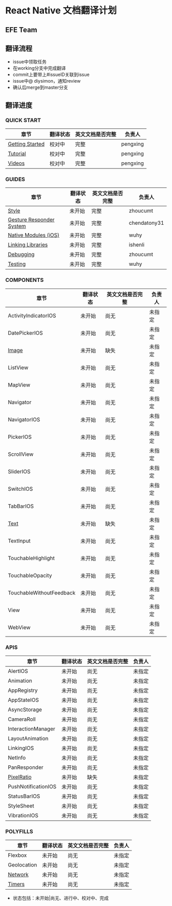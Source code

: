 # React Native 文档翻译计划
## EFE Team
## 翻译流程

* issue中领取任务
* 在working分支中完成翻译
* commit上要带上#issueID关联到issue
* issue中@ diysimon，通知review
* 确认后merge到master分支

## 翻译进度
### QUICK START
|章节|翻译状态|英文文档是否完整|负责人|
|----|----|----|------|
|[Getting Started](https://github.com/ecomfe/react-native-cn/blob/master/quick-start/GettingStarted.md)|校对中|完整|pengxing|
|[Tutorial](https://github.com/ecomfe/react-native-cn/blob/master/quick-start/Tutorial.md)|校对中|完整|pengxing|
|[Videos](https://github.com/ecomfe/react-native-cn/blob/master/quick-start/Videos.md)|校对中|完整|pengxing|

### GUIDES
|章节|翻译状态|英文文档是否完整|负责人|
|----|----|----|------|
|[Style](https://github.com/ecomfe/react-native-cn/blob/master/guides/Style.md)|未开始|完整|zhoucumt|
|[Gesture Responder System](https://github.com/ecomfe/react-native-cn/blob/master/guides/GestureResponderSystem.md)|未开始|完整|chendatony31|
|[Native Modules (iOS)](https://github.com/ecomfe/react-native-cn/blob/master/guides/NativeModulesIOS.md)|未开始|完整|wuhy|
|[Linking Libraries](https://github.com/ecomfe/react-native-cn/blob/master/guides/LinkingLibraries.md)|未开始|完整|ishenli|
|[Debugging](https://github.com/ecomfe/react-native-cn/blob/master/guides/Debugging.md)|未开始|完整|zhoucumt|
|[Testing](https://github.com/ecomfe/react-native-cn/blob/master/guides/Testing.md)|未开始|完整|wuhy|

### COMPONENTS
|章节|翻译状态|英文文档是否完整|负责人|
|----|----|----|------|
|ActivityIndicatorIOS|未开始|尚无|未指定|
|DatePickerIOS|未开始|尚无|未指定|
|[Image](https://github.com/ecomfe/react-native-cn/blob/master/components/Image.md)|未开始|缺失|未指定|
|ListView|未开始|尚无|未指定|
|MapView|未开始|尚无|未指定|
|Navigator|未开始|尚无|未指定|
|NavigatorIOS|未开始|尚无|未指定|
|PickerIOS|未开始|尚无|未指定|
|ScrollView|未开始|尚无|未指定|
|SliderIOS|未开始|尚无|未指定|
|SwitchIOS|未开始|尚无|未指定|
|TabBarIOS|未开始|尚无|未指定|
|[Text](https://github.com/ecomfe/react-native-cn/blob/master/components/Text.md)|未开始|缺失|未指定|
|TextInput|未开始|尚无|未指定|
|TouchableHighlight|未开始|尚无|未指定|
|TouchableOpacity|未开始|尚无|未指定|
|TouchableWithoutFeedback|未开始|尚无|未指定|
|View|未开始|尚无|未指定|
|WebView|未开始|尚无|未指定|

### APIS
|章节|翻译状态|英文文档是否完整|负责人|
|----|----|----|------|
|AlertIOS|未开始|尚无|未指定|
|Animation|未开始|尚无|未指定|
|AppRegistry|未开始|尚无|未指定|
|AppStateIOS|未开始|尚无|未指定|
|AsyncStorage|未开始|尚无|未指定|
|CameraRoll|未开始|尚无|未指定|
|InteractionManager|未开始|尚无|未指定|
|LayoutAnimation|未开始|尚无|未指定|
|LinkingIOS|未开始|尚无|未指定|
|NetInfo|未开始|尚无|未指定|
|PanResponder|未开始|尚无|未指定|
|[PixelRatio](https://github.com/ecomfe/react-native-cn/blob/master/apis/PixelRatio.md)|未开始|缺失|未指定|
|PushNotificationIOS|未开始|尚无|未指定|
|StatusBarIOS|未开始|尚无|未指定|
|StyleSheet|未开始|尚无|未指定|
|VibrationIOS|未开始|尚无|未指定|

### POLYFILLS
|章节|翻译状态|英文文档是否完整|负责人|
|----|----|----|------|
|Flexbox|未开始|尚无|未指定|
|Geolocation|未开始|尚无|未指定|
|[Network](https://github.com/ecomfe/react-native-cn/blob/master/polyfills/Network.md)|未开始|尚无|未指定|
|[Timers](https://github.com/ecomfe/react-native-cn/blob/master/polyfills/Timers.md)|未开始|尚无|未指定|

* 状态包括：未开始|尚无、进行中、校对中、完成
